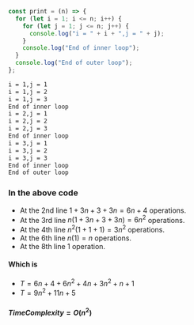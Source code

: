 ```javascript
const print = (n) => {
  for (let i = 1; i <= n; i++) {
    for (let j = 1; j <= n; j++) {
      console.log("i = " + i + ",j = " + j);
    }
    console.log("End of inner loop");
  }
  console.log("End of outer loop");
};
```

```bash
i = 1,j = 1
i = 1,j = 2
i = 1,j = 3
End of inner loop
i = 2,j = 1
i = 2,j = 2
i = 2,j = 3
End of inner loop
i = 3,j = 1
i = 3,j = 2
i = 3,j = 3
End of inner loop
End of outer loop
```

### In the above code

- At the 2nd line $1+3n+3+3n = 6n+4$ operations.
- At the 3rd line $n(1+3n+3+3n) = 6n^2$ operations.
- At the 4th line $n^2(1+1+1) = 3n^2$ operations.
- At the 6th line $n(1) = n$ operations.
- At the 8th line 1 operation.

#### Which is

- $T = 6n+4+6n^2+4n+3n^2+n+1$
- $T = 9n^2+11n+5$

#### $Time Complexity = O(n^2)$
